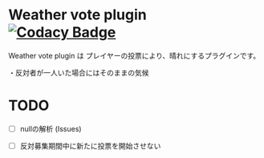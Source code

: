 # Weather vote plugin　[![Codacy Badge](https://app.codacy.com/project/badge/Grade/fc0fdf73f9b84908b6243e44d9bdb41a)](https://www.codacy.com/gh/Ine0056/Weathervoteplugin/dashboard?utm_source=github.com&amp;utm_medium=referral&amp;utm_content=Ine0056/Weathervoteplugin&amp;utm_campaign=Badge_Grade)
Weather vote plugin は プレイヤーの投票により、晴れにするプラグインです。

・反対者が一人いた場合にはそのままの気候

# TODO
- [ ]  nullの解析 (Issues)

- [ ]  反対募集期間中に新たに投票を開始させない